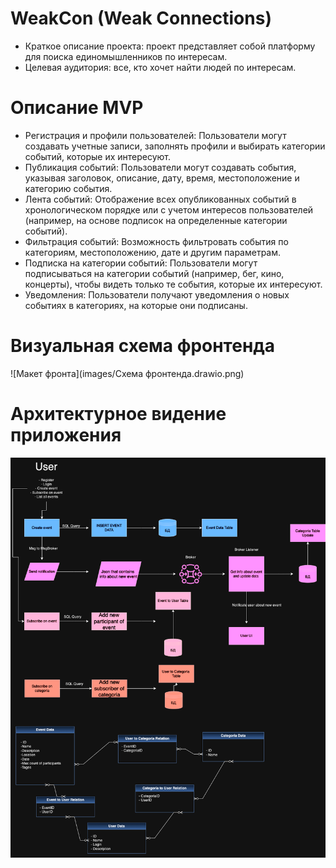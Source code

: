 # WeakCon (Weak Connections)
 - Краткое описание проекта: проект представляет собой платформу для поиска единомышленников по интересам.
 - Целевая аудитория: все, кто хочет найти людей по интересам.
# Описание MVP
 - Регистрация и профили пользователей: Пользователи могут создавать учетные записи, заполнять профили и выбирать категории событий, которые их интересуют.
 - Публикация событий: Пользователи могут создавать события, указывая заголовок, описание, дату, время, местоположение и категорию события.
 - Лента событий: Отображение всех опубликованных событий в хронологическом порядке или с учетом интересов пользователей (например, на основе подписок на определенные категории событий).
 - Фильтрация событий: Возможность фильтровать события по категориям, местоположению, дате и другим параметрам.
 - Подписка на категории событий: Пользователи могут подписываться на категории событий (например, бег, кино, концерты), чтобы видеть только те события, которые их интересуют.
 - Уведомления: Пользователи получают уведомления о новых событиях в категориях, на которые они подписаны.
# Визуальная схема фронтенда
![Макет фронта](images/Схема фронтенда.drawio.png)
# Архитектурное видение приложения
![Схематичная архитектура](images/WeakCon.drawio.png)

